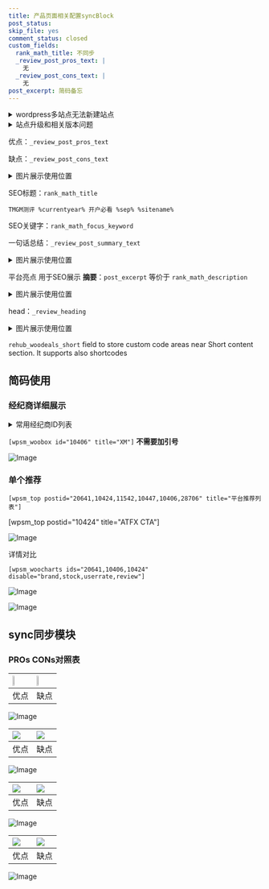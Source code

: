 ```yaml
---
title: 产品页面相关配置syncBlock
post_status: 
skip_file: yes
comment_status: closed
custom_fields:
  rank_math_title: 不同步
  _review_post_pros_text: |
    无
  _review_post_cons_text: |
    无
post_excerpt: 简码备忘
---
```

<details><summary>wordpress多站点无法新建站点</summary>

<li>和报错需要清理cookies一样的原因</li>
<li>wp-config.php里面<code>define( 'SUBDOMAIN_INSTALL', false );//子域名安装</code></li>
<li>新建子站点是用<code>define( 'SUBDOMAIN_INSTALL', true);//子域名安装</code> 完成以后，改成<code>false</code></li>
</details>

<details><summary>站点升级和相关版本问题</summary>

<p>wordpress：5.9.9
woocommerce：7.5.1
出现问题的地方：主题选项里面>><strong>Product layout >>compact style</strong></p>
<p>如何出现没有用过的字段 导致无法保存。先导出配置 然后进行修改，后面再次恢复即可。</p>
<p>出现部分字段无法显示时，需要返回默认布局后，对产品进行保存就好了。</p>
<p></p>
</details>

优点：`_review_post_pros_text`

缺点：`_review_post_cons_text`

<details><summary>图片展示使用位置</summary>

<img src="https://prod-files-secure.s3.us-west-2.amazonaws.com/39ed1227-6d7d-4570-be36-9ccd4a2c4241/f51d3d83-55d4-4bdf-9604-f37ec77ab556/Untitled.png?X-Amz-Algorithm=AWS4-HMAC-SHA256&X-Amz-Content-Sha256=UNSIGNED-PAYLOAD&X-Amz-Credential=ASIAZI2LB466TZ2IF7VN%2F20250303%2Fus-west-2%2Fs3%2Faws4_request&X-Amz-Date=20250303T225524Z&X-Amz-Expires=3600&X-Amz-Security-Token=IQoJb3JpZ2luX2VjEKf%2F%2F%2F%2F%2F%2F%2F%2F%2F%2FwEaCXVzLXdlc3QtMiJIMEYCIQDBYzK22lVzE2B09riLvAVZl9mdieAMVfnRDXklSE6dMAIhALEQ6l%2FS2Z%2Fw6gk7llBu9m3SwGVcPoLVfdicg4GU54awKogECOD%2F%2F%2F%2F%2F%2F%2F%2F%2F%2FwEQABoMNjM3NDIzMTgzODA1IgxOsOOc8FgpPnXiW6wq3APZRuGwZUeff24vnWwQWdCGsF5J3IPoN6y%2BYedJhj6BqlowQh7LGLjuflyRjFkBQL8K5iFNClgIMSb4PYebz%2BoJmMG%2BDt1%2B%2BhZbrYTm%2Blejd5%2FZXUKj5nC33UPMf0faW8HuGQpzskGLMUmDTWObKzoLOokzydmeYzjpZi3HQdLSATVaAmhanyGeicL4pVoBLqlq%2B6QAEkm9%2FEllQ%2FH5T3bQpJtHdwCAKKyGFIhneBHy1b6SSrej59SOnxZZpd4CNOmntII3imKxQ2w1%2B5CB5ISKnDBGBConEGytV9%2F67f8cyDoeKQRKCaQfvxIqVxJPRAigbFOxzLlaa96s%2B2iXqllleeGfoRCzabbPnpt3uLsO7%2BUCTUvpGOLHhdVUvpbegnK5mFthNnS2j0Vl6WrnOHX9FQzyEBNL9ZGk7nu6QALQESF5ImlsNhnXbGNVjt0431pSW817GnnnuAvjjTbiDrQXs0WZlahuMnp716n2YhB1nBOUci04iRJ9V8CKuc8TlPuXClHW9QH0aMwTjWd5%2FDlE6M60EJAAbcA94qo%2BbDRmkmvzM7fshcUE%2FSxhPzOaXul3dV1HjJKR95L9g2mv9WhrDyUiF%2F1H%2FDCn4D5XwQgQu%2FkcaowlXyPrFUzhvzCK2Ji%2BBjqkARbOfO2F7KEz4uFTkTxK7efzuGnJpIW7AjVkhhnSxMCQsiT4q9wWNFUxmt5X12nFMTgL%2FwW8Qr2U4o%2Frizd8sHiHeDE%2Ff1iZMHdGKb6mhtY%2BRR8MN52CgzCdhJPCNZ0g1iG1phPNJeFvS5p76xcy%2BrZfL%2FR0EPUXoC8QfLWqnQFWsRI%2Bn6frqlTO2rURYpMiv3%2BV5r%2BaDLF6fhNPP4qmfQ%2FqNjw2&X-Amz-Signature=718b4d9a49d884e421685335b2ed76a708f161fd592cf4bcb826bd1f899f2e77&X-Amz-SignedHeaders=host&x-id=GetObject" alt="Image">
</details>

SEO标题：`rank_math_title`

`TMGM测评 %currentyear% 开户必看 %sep% %sitename%`

SEO关键字：`rank_math_focus_keyword`

一句话总结：`_review_post_summary_text`

<details><summary>图片展示使用位置</summary>

<img src="https://prod-files-secure.s3.us-west-2.amazonaws.com/39ed1227-6d7d-4570-be36-9ccd4a2c4241/4b96a922-296c-4f4e-8630-d1c870cbce01/Untitled.png?X-Amz-Algorithm=AWS4-HMAC-SHA256&X-Amz-Content-Sha256=UNSIGNED-PAYLOAD&X-Amz-Credential=ASIAZI2LB4663NB4XATS%2F20250303%2Fus-west-2%2Fs3%2Faws4_request&X-Amz-Date=20250303T225524Z&X-Amz-Expires=3600&X-Amz-Security-Token=IQoJb3JpZ2luX2VjEKf%2F%2F%2F%2F%2F%2F%2F%2F%2F%2FwEaCXVzLXdlc3QtMiJIMEYCIQCrdJ6NGUvWcPwHM18evrdyia%2BilNJfYVISyEQBQsARvAIhAPcRgVhwIjVQ9MTJ%2BOlp3pM%2FDBA%2BJb7TJEOkhYkrkc9AKogECOD%2F%2F%2F%2F%2F%2F%2F%2F%2F%2FwEQABoMNjM3NDIzMTgzODA1Igxuh%2BUNO4N9NabgY8Iq3AMPM%2B%2Bgbz9GajbdS0GMK%2FLG3vLHaQdassoGwS9bmTLmxVO3ZcPWuqfSEJkSXOXEIw5MD4e0r8%2BOz%2BJ8OimorVG%2FVmhsF0wiC4U9R%2FvtwP3z4NJVCPCKRrZhNLwFJvFvuMFrNvZHJO%2FKiPmSspgFS0k4QA0E1j%2BC%2F6n5jVVoMA5hgfplXzekJ%2F%2BB9QG00zQ%2FPZwMTqPUBfi4LdMyqEDK9IluwlNno2LDIgSMXhBA%2FLjbKbYtmemKrJPrTlUaQT7xp9mibvKCkSoA%2B4n2u7G2pdf0yGWWAIFIBWSCpv0j5L75kPdVjeIKE3Db5Mh7bCxJyuMhWDsyINxw%2FlohB3UTDPSYfBkeRMKSMmCdreqyQU64TDGPsZXXf6l7SSGQnipwfnn8Wbe81PmXGxJR2vBfWhFZt2kOd73%2FY%2F6gjF7H3GtFq77oPJ9VwITcOJ2SjZ47GVxXZOZ5h2yIOuNS4HhY1P2em%2B0B6hRx862DrCrYezIJGpfsHGa%2F4bKM7UdDfmEjKXorkVWzeX8h%2BvCxCbHtl%2FSy%2F0c170jDk5sGOUMuxx9B66eU9DCpOUq0l1J7iIrXbHwdApIkqYdhB0p2QBUYyQ4%2B3iIyTjNLiuwoLnfdlb8VxywKj5WpvH2fKYy9%2FjD%2B15i%2BBjqkAZ3W3MDSweGbXAO2EO7rQhn9Ws6cn9%2F2YBGPtrTz0xQVISB5lMbrjzxuoinG%2FwasdkwC%2BbG0iyxhqh2KlfdCsW0o9P0%2Bjswi2SnuXsmeoLsQzUfzs9dsj6IJTWxfj1HNjIFZ6KdKCoBLAqn%2FfIW7l4l1mbkOkNFVrg2sPodGN54hpI3cPHg2B7xG%2BuPaooVnWW8NREPLprAKGPQYP9CD%2BmWBERN%2B&X-Amz-Signature=f345b91cad649131e538f40cfbb7aafb329a486520392a899300f26f6d4c1761&X-Amz-SignedHeaders=host&x-id=GetObject" alt="Image">
</details>

平台亮点 用于SEO展示 **摘要**：`post_excerpt`  等价于 `rank_math_description`

<details><summary>图片展示使用位置</summary>

<img src="https://prod-files-secure.s3.us-west-2.amazonaws.com/39ed1227-6d7d-4570-be36-9ccd4a2c4241/1ee11f63-b60a-4dfe-a7a7-d58ff23b5d88/Untitled.png?X-Amz-Algorithm=AWS4-HMAC-SHA256&X-Amz-Content-Sha256=UNSIGNED-PAYLOAD&X-Amz-Credential=ASIAZI2LB466QKXJAHMK%2F20250303%2Fus-west-2%2Fs3%2Faws4_request&X-Amz-Date=20250303T225526Z&X-Amz-Expires=3600&X-Amz-Security-Token=IQoJb3JpZ2luX2VjEKf%2F%2F%2F%2F%2F%2F%2F%2F%2F%2FwEaCXVzLXdlc3QtMiJHMEUCIDfIxlAxChpTQmyBHgcRS3DsZb77TsuQA9b6ZM0klD%2F5AiEA197kqTkiw8%2BwEvEMGaqOdwIpj0EvSSBS0AB6MdU%2FTKoqiAQI4P%2F%2F%2F%2F%2F%2F%2F%2F%2F%2FARAAGgw2Mzc0MjMxODM4MDUiDGXgbx8GziRMC6Ik4ircA%2BSAlQNoYE2tkrMGBPN0g%2FFByI9a3sWZ3mHnjFoo2XkY8ilQKsr6sJX6BxkizbUNZMQLvUOZjdXfaNDScdk%2F%2B76gHMJCQBgsleK3yrFwaY0%2BbTdkhBPv9iQB0OrYVRKl8jQ6weqZRSdDdQ3i24SG51%2FmPvXeMXT2tMvoif3XFatjJKtHE%2BiNs7rVaqXJ7ptudVeXtTkp4GWZakpUeiNxkIcG8JYuhmAIBxbZIGg45JJIBpOai2IM%2BbkBfpHUKg3KBNF%2BavKckJRjTxC6i1D%2BGr%2F33nz2bLilOrKBou69c54XE63xG4cT%2FkMYNOZsIPGQX5n0IGVRzphJ28ULQQ4ccidq4CNAUlU7ilRHlZm5LicM6feVYJE%2F8NH3%2BD9D92av2yVB%2F1xfwy7zLk3QEG3Ijohz%2BKuIMDPfHB1SgTOT1XDll%2BlKJIeGd8OLjwXDImgxVIvKybMf49FoOxxYAZC85EHxkKj7MW%2BHR%2F4x1vMN34WON3bixFHMPMGG8LoCHpXxgI8dfumGUh4X8Nwve31GmCj6sRXwnwXVRGdTeRv5jcd7TS0KMcf4mec0ghpQ9Do6g4qpZp20tjwN66aR8zYoTkAg5sMmtQ19bOGSwtTEmAc4sbjkwDBGqoPcJc6PMNHZmL4GOqUBCNouFQcVe20LKnB7%2FBQ6aVdpJNKdmmMKXQe3fFna2FwUsNC3iXJPlOeticdZCDCT%2BevZ14%2BxIEBMR5zuA6E4HlLebl%2BiL3X8UlvHOgy%2BtGbTNyJzpPRPNy4LGRvKFt6noW9oFxn74hgoxxjWYL2n6R7GtofglDOZmzhUg2xU7zpHHfXI5ljhbC%2F9fNcUChh4%2FM6kOfWXIHXacclav78itmaf4hn3&X-Amz-Signature=46c2b5a97ad6b2de89e6c89efdd83cec76cc013d69fa8bde77a0d6d700de0e1d&X-Amz-SignedHeaders=host&x-id=GetObject" alt="Image">
<img src="https://prod-files-secure.s3.us-west-2.amazonaws.com/39ed1227-6d7d-4570-be36-9ccd4a2c4241/ad4118b5-78d8-4fbe-801e-3b29b5d99c01/Untitled.png?X-Amz-Algorithm=AWS4-HMAC-SHA256&X-Amz-Content-Sha256=UNSIGNED-PAYLOAD&X-Amz-Credential=ASIAZI2LB466QKXJAHMK%2F20250303%2Fus-west-2%2Fs3%2Faws4_request&X-Amz-Date=20250303T225526Z&X-Amz-Expires=3600&X-Amz-Security-Token=IQoJb3JpZ2luX2VjEKf%2F%2F%2F%2F%2F%2F%2F%2F%2F%2FwEaCXVzLXdlc3QtMiJHMEUCIDfIxlAxChpTQmyBHgcRS3DsZb77TsuQA9b6ZM0klD%2F5AiEA197kqTkiw8%2BwEvEMGaqOdwIpj0EvSSBS0AB6MdU%2FTKoqiAQI4P%2F%2F%2F%2F%2F%2F%2F%2F%2F%2FARAAGgw2Mzc0MjMxODM4MDUiDGXgbx8GziRMC6Ik4ircA%2BSAlQNoYE2tkrMGBPN0g%2FFByI9a3sWZ3mHnjFoo2XkY8ilQKsr6sJX6BxkizbUNZMQLvUOZjdXfaNDScdk%2F%2B76gHMJCQBgsleK3yrFwaY0%2BbTdkhBPv9iQB0OrYVRKl8jQ6weqZRSdDdQ3i24SG51%2FmPvXeMXT2tMvoif3XFatjJKtHE%2BiNs7rVaqXJ7ptudVeXtTkp4GWZakpUeiNxkIcG8JYuhmAIBxbZIGg45JJIBpOai2IM%2BbkBfpHUKg3KBNF%2BavKckJRjTxC6i1D%2BGr%2F33nz2bLilOrKBou69c54XE63xG4cT%2FkMYNOZsIPGQX5n0IGVRzphJ28ULQQ4ccidq4CNAUlU7ilRHlZm5LicM6feVYJE%2F8NH3%2BD9D92av2yVB%2F1xfwy7zLk3QEG3Ijohz%2BKuIMDPfHB1SgTOT1XDll%2BlKJIeGd8OLjwXDImgxVIvKybMf49FoOxxYAZC85EHxkKj7MW%2BHR%2F4x1vMN34WON3bixFHMPMGG8LoCHpXxgI8dfumGUh4X8Nwve31GmCj6sRXwnwXVRGdTeRv5jcd7TS0KMcf4mec0ghpQ9Do6g4qpZp20tjwN66aR8zYoTkAg5sMmtQ19bOGSwtTEmAc4sbjkwDBGqoPcJc6PMNHZmL4GOqUBCNouFQcVe20LKnB7%2FBQ6aVdpJNKdmmMKXQe3fFna2FwUsNC3iXJPlOeticdZCDCT%2BevZ14%2BxIEBMR5zuA6E4HlLebl%2BiL3X8UlvHOgy%2BtGbTNyJzpPRPNy4LGRvKFt6noW9oFxn74hgoxxjWYL2n6R7GtofglDOZmzhUg2xU7zpHHfXI5ljhbC%2F9fNcUChh4%2FM6kOfWXIHXacclav78itmaf4hn3&X-Amz-Signature=382d0b2a8275afe6712643643051b26d6acc77b9998ae92bf9b1b89ef013b987&X-Amz-SignedHeaders=host&x-id=GetObject" alt="Image">
<img src="https://prod-files-secure.s3.us-west-2.amazonaws.com/39ed1227-6d7d-4570-be36-9ccd4a2c4241/a38cf7c9-a79c-4b64-9e94-13589fe0758b/Untitled.png?X-Amz-Algorithm=AWS4-HMAC-SHA256&X-Amz-Content-Sha256=UNSIGNED-PAYLOAD&X-Amz-Credential=ASIAZI2LB466QKXJAHMK%2F20250303%2Fus-west-2%2Fs3%2Faws4_request&X-Amz-Date=20250303T225526Z&X-Amz-Expires=3600&X-Amz-Security-Token=IQoJb3JpZ2luX2VjEKf%2F%2F%2F%2F%2F%2F%2F%2F%2F%2FwEaCXVzLXdlc3QtMiJHMEUCIDfIxlAxChpTQmyBHgcRS3DsZb77TsuQA9b6ZM0klD%2F5AiEA197kqTkiw8%2BwEvEMGaqOdwIpj0EvSSBS0AB6MdU%2FTKoqiAQI4P%2F%2F%2F%2F%2F%2F%2F%2F%2F%2FARAAGgw2Mzc0MjMxODM4MDUiDGXgbx8GziRMC6Ik4ircA%2BSAlQNoYE2tkrMGBPN0g%2FFByI9a3sWZ3mHnjFoo2XkY8ilQKsr6sJX6BxkizbUNZMQLvUOZjdXfaNDScdk%2F%2B76gHMJCQBgsleK3yrFwaY0%2BbTdkhBPv9iQB0OrYVRKl8jQ6weqZRSdDdQ3i24SG51%2FmPvXeMXT2tMvoif3XFatjJKtHE%2BiNs7rVaqXJ7ptudVeXtTkp4GWZakpUeiNxkIcG8JYuhmAIBxbZIGg45JJIBpOai2IM%2BbkBfpHUKg3KBNF%2BavKckJRjTxC6i1D%2BGr%2F33nz2bLilOrKBou69c54XE63xG4cT%2FkMYNOZsIPGQX5n0IGVRzphJ28ULQQ4ccidq4CNAUlU7ilRHlZm5LicM6feVYJE%2F8NH3%2BD9D92av2yVB%2F1xfwy7zLk3QEG3Ijohz%2BKuIMDPfHB1SgTOT1XDll%2BlKJIeGd8OLjwXDImgxVIvKybMf49FoOxxYAZC85EHxkKj7MW%2BHR%2F4x1vMN34WON3bixFHMPMGG8LoCHpXxgI8dfumGUh4X8Nwve31GmCj6sRXwnwXVRGdTeRv5jcd7TS0KMcf4mec0ghpQ9Do6g4qpZp20tjwN66aR8zYoTkAg5sMmtQ19bOGSwtTEmAc4sbjkwDBGqoPcJc6PMNHZmL4GOqUBCNouFQcVe20LKnB7%2FBQ6aVdpJNKdmmMKXQe3fFna2FwUsNC3iXJPlOeticdZCDCT%2BevZ14%2BxIEBMR5zuA6E4HlLebl%2BiL3X8UlvHOgy%2BtGbTNyJzpPRPNy4LGRvKFt6noW9oFxn74hgoxxjWYL2n6R7GtofglDOZmzhUg2xU7zpHHfXI5ljhbC%2F9fNcUChh4%2FM6kOfWXIHXacclav78itmaf4hn3&X-Amz-Signature=b1a77faba67d51c55deb2aa2c6e10f7a0a2ea4ca0d24417141cfcdbb7c0e35c4&X-Amz-SignedHeaders=host&x-id=GetObject" alt="Image">
<img src="https://prod-files-secure.s3.us-west-2.amazonaws.com/39ed1227-6d7d-4570-be36-9ccd4a2c4241/7da6fc1e-d2ac-42ae-8c75-cb5749aa18f6/Untitled.png?X-Amz-Algorithm=AWS4-HMAC-SHA256&X-Amz-Content-Sha256=UNSIGNED-PAYLOAD&X-Amz-Credential=ASIAZI2LB466QKXJAHMK%2F20250303%2Fus-west-2%2Fs3%2Faws4_request&X-Amz-Date=20250303T225526Z&X-Amz-Expires=3600&X-Amz-Security-Token=IQoJb3JpZ2luX2VjEKf%2F%2F%2F%2F%2F%2F%2F%2F%2F%2FwEaCXVzLXdlc3QtMiJHMEUCIDfIxlAxChpTQmyBHgcRS3DsZb77TsuQA9b6ZM0klD%2F5AiEA197kqTkiw8%2BwEvEMGaqOdwIpj0EvSSBS0AB6MdU%2FTKoqiAQI4P%2F%2F%2F%2F%2F%2F%2F%2F%2F%2FARAAGgw2Mzc0MjMxODM4MDUiDGXgbx8GziRMC6Ik4ircA%2BSAlQNoYE2tkrMGBPN0g%2FFByI9a3sWZ3mHnjFoo2XkY8ilQKsr6sJX6BxkizbUNZMQLvUOZjdXfaNDScdk%2F%2B76gHMJCQBgsleK3yrFwaY0%2BbTdkhBPv9iQB0OrYVRKl8jQ6weqZRSdDdQ3i24SG51%2FmPvXeMXT2tMvoif3XFatjJKtHE%2BiNs7rVaqXJ7ptudVeXtTkp4GWZakpUeiNxkIcG8JYuhmAIBxbZIGg45JJIBpOai2IM%2BbkBfpHUKg3KBNF%2BavKckJRjTxC6i1D%2BGr%2F33nz2bLilOrKBou69c54XE63xG4cT%2FkMYNOZsIPGQX5n0IGVRzphJ28ULQQ4ccidq4CNAUlU7ilRHlZm5LicM6feVYJE%2F8NH3%2BD9D92av2yVB%2F1xfwy7zLk3QEG3Ijohz%2BKuIMDPfHB1SgTOT1XDll%2BlKJIeGd8OLjwXDImgxVIvKybMf49FoOxxYAZC85EHxkKj7MW%2BHR%2F4x1vMN34WON3bixFHMPMGG8LoCHpXxgI8dfumGUh4X8Nwve31GmCj6sRXwnwXVRGdTeRv5jcd7TS0KMcf4mec0ghpQ9Do6g4qpZp20tjwN66aR8zYoTkAg5sMmtQ19bOGSwtTEmAc4sbjkwDBGqoPcJc6PMNHZmL4GOqUBCNouFQcVe20LKnB7%2FBQ6aVdpJNKdmmMKXQe3fFna2FwUsNC3iXJPlOeticdZCDCT%2BevZ14%2BxIEBMR5zuA6E4HlLebl%2BiL3X8UlvHOgy%2BtGbTNyJzpPRPNy4LGRvKFt6noW9oFxn74hgoxxjWYL2n6R7GtofglDOZmzhUg2xU7zpHHfXI5ljhbC%2F9fNcUChh4%2FM6kOfWXIHXacclav78itmaf4hn3&X-Amz-Signature=841c9f738d76e5266c2d39ee8e33506334b199e5178de5420135de56a218b6c9&X-Amz-SignedHeaders=host&x-id=GetObject" alt="Image">
<img src="https://prod-files-secure.s3.us-west-2.amazonaws.com/39ed1227-6d7d-4570-be36-9ccd4a2c4241/7e97f40a-eaee-47f5-b2f9-475f96808fa7/Untitled.png?X-Amz-Algorithm=AWS4-HMAC-SHA256&X-Amz-Content-Sha256=UNSIGNED-PAYLOAD&X-Amz-Credential=ASIAZI2LB466QKXJAHMK%2F20250303%2Fus-west-2%2Fs3%2Faws4_request&X-Amz-Date=20250303T225526Z&X-Amz-Expires=3600&X-Amz-Security-Token=IQoJb3JpZ2luX2VjEKf%2F%2F%2F%2F%2F%2F%2F%2F%2F%2FwEaCXVzLXdlc3QtMiJHMEUCIDfIxlAxChpTQmyBHgcRS3DsZb77TsuQA9b6ZM0klD%2F5AiEA197kqTkiw8%2BwEvEMGaqOdwIpj0EvSSBS0AB6MdU%2FTKoqiAQI4P%2F%2F%2F%2F%2F%2F%2F%2F%2F%2FARAAGgw2Mzc0MjMxODM4MDUiDGXgbx8GziRMC6Ik4ircA%2BSAlQNoYE2tkrMGBPN0g%2FFByI9a3sWZ3mHnjFoo2XkY8ilQKsr6sJX6BxkizbUNZMQLvUOZjdXfaNDScdk%2F%2B76gHMJCQBgsleK3yrFwaY0%2BbTdkhBPv9iQB0OrYVRKl8jQ6weqZRSdDdQ3i24SG51%2FmPvXeMXT2tMvoif3XFatjJKtHE%2BiNs7rVaqXJ7ptudVeXtTkp4GWZakpUeiNxkIcG8JYuhmAIBxbZIGg45JJIBpOai2IM%2BbkBfpHUKg3KBNF%2BavKckJRjTxC6i1D%2BGr%2F33nz2bLilOrKBou69c54XE63xG4cT%2FkMYNOZsIPGQX5n0IGVRzphJ28ULQQ4ccidq4CNAUlU7ilRHlZm5LicM6feVYJE%2F8NH3%2BD9D92av2yVB%2F1xfwy7zLk3QEG3Ijohz%2BKuIMDPfHB1SgTOT1XDll%2BlKJIeGd8OLjwXDImgxVIvKybMf49FoOxxYAZC85EHxkKj7MW%2BHR%2F4x1vMN34WON3bixFHMPMGG8LoCHpXxgI8dfumGUh4X8Nwve31GmCj6sRXwnwXVRGdTeRv5jcd7TS0KMcf4mec0ghpQ9Do6g4qpZp20tjwN66aR8zYoTkAg5sMmtQ19bOGSwtTEmAc4sbjkwDBGqoPcJc6PMNHZmL4GOqUBCNouFQcVe20LKnB7%2FBQ6aVdpJNKdmmMKXQe3fFna2FwUsNC3iXJPlOeticdZCDCT%2BevZ14%2BxIEBMR5zuA6E4HlLebl%2BiL3X8UlvHOgy%2BtGbTNyJzpPRPNy4LGRvKFt6noW9oFxn74hgoxxjWYL2n6R7GtofglDOZmzhUg2xU7zpHHfXI5ljhbC%2F9fNcUChh4%2FM6kOfWXIHXacclav78itmaf4hn3&X-Amz-Signature=77063a21ea1cca92a152747b73fe532abd716225491d3a3efff6ed8b7c9cb8ea&X-Amz-SignedHeaders=host&x-id=GetObject" alt="Image">
</details>

head：`_review_heading`

<details><summary>图片展示使用位置</summary>

<img src="https://prod-files-secure.s3.us-west-2.amazonaws.com/39ed1227-6d7d-4570-be36-9ccd4a2c4241/3a4650ad-9887-415c-889a-edd51fa54f27/Untitled.png?X-Amz-Algorithm=AWS4-HMAC-SHA256&X-Amz-Content-Sha256=UNSIGNED-PAYLOAD&X-Amz-Credential=ASIAZI2LB466Y2EZ73FH%2F20250303%2Fus-west-2%2Fs3%2Faws4_request&X-Amz-Date=20250303T225527Z&X-Amz-Expires=3600&X-Amz-Security-Token=IQoJb3JpZ2luX2VjEKf%2F%2F%2F%2F%2F%2F%2F%2F%2F%2FwEaCXVzLXdlc3QtMiJHMEUCIB6THW5yOMJz2FV7swKzNmGdaWwGrSU9S3AOq23Ya6BYAiEA863k0wUGQcS3MHVWyTQ3nyA4QhOM9azFdMPYg1afos0qiAQI3%2F%2F%2F%2F%2F%2F%2F%2F%2F%2F%2FARAAGgw2Mzc0MjMxODM4MDUiDDYXvISFSxulg5A1CircA73BMK55uJQ9xqEJpHPnOaw%2BjYn0WaqNU%2FxXL6%2FVhvXoUvEC1T8Q8YxdTW4qAy79lowpcon%2FiuyQLFsK6tNR35gI4%2Br43qkg8uXiXc25Kcm9otrk3pxyvHJedciuWEr61TcAz7yCdZnqUR1wFbtB%2Fu5O6dRbgpnH1YZfwkkobeBYjcJ1Udhp6HiCcsl49GtRarY08naSWddNEPvooHq3EFtracSmhbbCyXZQqRW528y8kq5BuoEP9CMxfNLqdZqt9EMq5WqfijkOE%2FFOsKj4erXRz59cJlwB1CDiDQhxpfm4r6ZTiWGvekkgPMFazZyOsl60ACdLfRYzqxG%2Bb09TPfGbJ4Y%2FfW3NS8kngsjE0DF%2FEpsFfNbGVvUrMsMiIrUsR70PeL63KmyoS5zeIoc%2BEKojMFEzmtoo1aRQ3TmixkIw3x6uezHgJuKzVPDEHJyLuYtgCmB%2BVdcO2%2F60UuXHhQXOQvHk0zehSrqvQa4PZ%2BLeGibh2dfP26ZerVRgWCJ3Hlt%2Byy1ic%2Bq2a5OLQi5MNkdbTWJb5qAzvu0trXO4B5hsJX3IhESHya2CX4wnTPD%2FwOLO9lYEl5m1BynnvzBgJveggwiE%2FonuA3GFoUrEHNB3ZOlUm0JorlBIll1qMIfYmL4GOqUBIjJ2Kr3H2ewhi5S8WCEhrv8aKFmdVL6Uw71RNRWG%2FlCy%2BvFuCdrjstvhx89XlIxGXcM2VthdtsuRAXyyHM9zKBDDqt4wMz1t2LBPFVZ5dx2y0qhtWky%2BgemhCTIL4IeqdgX03aAZ07QAxDTBcQ%2BuLXn4wCluyghgXlh8WDrP7%2BKpuFH2QkPcYCc2zSE3Z9Xm5T11didO56SIiibGeVaPO7hSZtBy&X-Amz-Signature=a2df20d74206213e5df613d75ea6f6b7ced30dad79b9b6f75410231f7fb6e8a2&X-Amz-SignedHeaders=host&x-id=GetObject" alt="Image">
</details>

`rehub_woodeals_short`	field to store custom code areas near Short content section. It supports also shortcodes



## 简码使用

### 经纪商详细展示

<details><summary>常用经纪商ID列表</summary>

<pre><code class="php">嘉盛 ===> 20641  [wpsm_woobox id="20641" title="嘉盛"]
易信easymarkets ===> 11542  [wpsm_woobox id="11542" title="易信easymarkets"]
ATFX外汇 ===> 10424  [wpsm_woobox id="10424" title="ATFX"]
XM ===> 10406  [wpsm_woobox id="10406" title="XM"]
TMGM ===> 29622  [wpsm_woobox id="29622" title="TMGM"]
HYCM ===> 10447  [wpsm_woobox id="10447" title="HYCM"]
fpmarkets澳福外汇 ===> 20639  [wpsm_woobox id="20639" title="fpmarkets澳福外汇"]</code></pre>
</details>

`[wpsm_woobox id="10406" title="XM"]` **不需要加引号**

![Image](https://prod-files-secure.s3.us-west-2.amazonaws.com/39ed1227-6d7d-4570-be36-9ccd4a2c4241/4f898f9d-0fa7-4e43-acd3-ac6bc7be575a/Untitled.png?X-Amz-Algorithm=AWS4-HMAC-SHA256&X-Amz-Content-Sha256=UNSIGNED-PAYLOAD&X-Amz-Credential=ASIAZI2LB4664O6MVO24%2F20250303%2Fus-west-2%2Fs3%2Faws4_request&X-Amz-Date=20250303T225522Z&X-Amz-Expires=3600&X-Amz-Security-Token=IQoJb3JpZ2luX2VjEKf%2F%2F%2F%2F%2F%2F%2F%2F%2F%2FwEaCXVzLXdlc3QtMiJIMEYCIQDBifgC5qvvM32ciYkbRpxx3fLZK2lWdYXymaF%2BRbpVLwIhAL54ql9m1AP3PAK5PVoeIALvMUYHagMWNBbQi6KJDDR0KogECOD%2F%2F%2F%2F%2F%2F%2F%2F%2F%2FwEQABoMNjM3NDIzMTgzODA1Igzayw8dfoZSWbIzVrkq3AMzIBZGLz%2FCX4b4AnUNpP24B8dIQoZr%2Bx1y8BZ6xXCM2F9cym946%2BruSwpfIpgE7c6luIWRljzEblQlVB5BRRvTBtSJjFGb%2BtBJDWgPK2sZJ1g2fP89Jcz%2BHQK5HMusU46%2BUJmniKdOneY%2Ff%2FaD8hJebtUPH03I87D5NlljMesz6v3WkOt6S%2FxlF1EnOA392%2F7fITs4nDtY6sNH%2Bjcbw9Q2YG9PhGI3Ly47P4N7ZjgUI8jbVJh6Tit%2F5AFyUjIks1qM6bWbf3LQbZlI4n%2Buym44oBNG%2Bnynp9370e0Afiuy%2FL6Pwmbn3Ua5s4Vf9O2XJ0ioyEK3O81Bu9aYmbYB01bnqlH%2F4LHRTEWzUuy%2FifnkunV7cAPPtEPyJByyujCZh3gXORMY5Ld0HtgaPTUfhFyp1kUS9vi62Wh6cpALO08PkHzmnzSrqH6OBdoZFy9BjGFptfuX04qA8XEG1%2FSLbd0GHZXjW7kKyKx8oorw6gaiFd4kDVuXp%2FgE2i7ycr4k2NSWRLzPgOvFD%2Bm86Df8Zqab7I%2Fa3tg6DYjHekeGXZD0MfSbVk9oM87LGAqmPRmuQMjBDjH9k2Bgq1uHO6yOT6OZAcYW%2F4BBUuCbqLOcCQE8%2BGyyu%2FwkKBH%2FEVBFLzCL2Zi%2BBjqkAbgost1dYQeAwHtQkfysWcswfBUUlSUVt%2FHZjoQMxThUm%2FAEnUmE3xmuFQXOsBKIp24j7mnQkM%2FVmsARVGe7DFDu3PJFgxDv9JR3TcY6gfQ3lnw7m5j1ZlnAXhzHqHU5oHO5HVSH28wAWjqK4XFAK5kvCicRmbVcZTCQa%2Fn4K3pfuVzPDpUnqrHxvFOcnecUXplIDxc%2FNaQBslooCr4Pw5moVc%2FL&X-Amz-Signature=20efe73b308a36abcd2b40c92eb46b5bfcddfcb737bfcf6b6d484018ead07ba4&X-Amz-SignedHeaders=host&x-id=GetObject)

### 单个推荐
`[wpsm_top postid="20641,10424,11542,10447,10406,28706" title="平台推荐列表"]`

[wpsm_top postid="10424" title="ATFX CTA"]

![Image](https://prod-files-secure.s3.us-west-2.amazonaws.com/39ed1227-6d7d-4570-be36-9ccd4a2c4241/5ac620dc-51a8-48b6-b55d-91f47299193c/Untitled.png?X-Amz-Algorithm=AWS4-HMAC-SHA256&X-Amz-Content-Sha256=UNSIGNED-PAYLOAD&X-Amz-Credential=ASIAZI2LB4664O6MVO24%2F20250303%2Fus-west-2%2Fs3%2Faws4_request&X-Amz-Date=20250303T225522Z&X-Amz-Expires=3600&X-Amz-Security-Token=IQoJb3JpZ2luX2VjEKf%2F%2F%2F%2F%2F%2F%2F%2F%2F%2FwEaCXVzLXdlc3QtMiJIMEYCIQDBifgC5qvvM32ciYkbRpxx3fLZK2lWdYXymaF%2BRbpVLwIhAL54ql9m1AP3PAK5PVoeIALvMUYHagMWNBbQi6KJDDR0KogECOD%2F%2F%2F%2F%2F%2F%2F%2F%2F%2FwEQABoMNjM3NDIzMTgzODA1Igzayw8dfoZSWbIzVrkq3AMzIBZGLz%2FCX4b4AnUNpP24B8dIQoZr%2Bx1y8BZ6xXCM2F9cym946%2BruSwpfIpgE7c6luIWRljzEblQlVB5BRRvTBtSJjFGb%2BtBJDWgPK2sZJ1g2fP89Jcz%2BHQK5HMusU46%2BUJmniKdOneY%2Ff%2FaD8hJebtUPH03I87D5NlljMesz6v3WkOt6S%2FxlF1EnOA392%2F7fITs4nDtY6sNH%2Bjcbw9Q2YG9PhGI3Ly47P4N7ZjgUI8jbVJh6Tit%2F5AFyUjIks1qM6bWbf3LQbZlI4n%2Buym44oBNG%2Bnynp9370e0Afiuy%2FL6Pwmbn3Ua5s4Vf9O2XJ0ioyEK3O81Bu9aYmbYB01bnqlH%2F4LHRTEWzUuy%2FifnkunV7cAPPtEPyJByyujCZh3gXORMY5Ld0HtgaPTUfhFyp1kUS9vi62Wh6cpALO08PkHzmnzSrqH6OBdoZFy9BjGFptfuX04qA8XEG1%2FSLbd0GHZXjW7kKyKx8oorw6gaiFd4kDVuXp%2FgE2i7ycr4k2NSWRLzPgOvFD%2Bm86Df8Zqab7I%2Fa3tg6DYjHekeGXZD0MfSbVk9oM87LGAqmPRmuQMjBDjH9k2Bgq1uHO6yOT6OZAcYW%2F4BBUuCbqLOcCQE8%2BGyyu%2FwkKBH%2FEVBFLzCL2Zi%2BBjqkAbgost1dYQeAwHtQkfysWcswfBUUlSUVt%2FHZjoQMxThUm%2FAEnUmE3xmuFQXOsBKIp24j7mnQkM%2FVmsARVGe7DFDu3PJFgxDv9JR3TcY6gfQ3lnw7m5j1ZlnAXhzHqHU5oHO5HVSH28wAWjqK4XFAK5kvCicRmbVcZTCQa%2Fn4K3pfuVzPDpUnqrHxvFOcnecUXplIDxc%2FNaQBslooCr4Pw5moVc%2FL&X-Amz-Signature=218daa1497b170042997d3eb5abf04a1bfa909e5159fe2f8537af11312dadd3b&X-Amz-SignedHeaders=host&x-id=GetObject)

详情对比

`[wpsm_woocharts ids="20641,10406,10424" disable="brand,stock,userrate,review"]`

![Image](https://prod-files-secure.s3.us-west-2.amazonaws.com/39ed1227-6d7d-4570-be36-9ccd4a2c4241/bf3ba45f-b9f3-4295-8aef-b4a495fd25f4/Untitled.png?X-Amz-Algorithm=AWS4-HMAC-SHA256&X-Amz-Content-Sha256=UNSIGNED-PAYLOAD&X-Amz-Credential=ASIAZI2LB4664O6MVO24%2F20250303%2Fus-west-2%2Fs3%2Faws4_request&X-Amz-Date=20250303T225522Z&X-Amz-Expires=3600&X-Amz-Security-Token=IQoJb3JpZ2luX2VjEKf%2F%2F%2F%2F%2F%2F%2F%2F%2F%2FwEaCXVzLXdlc3QtMiJIMEYCIQDBifgC5qvvM32ciYkbRpxx3fLZK2lWdYXymaF%2BRbpVLwIhAL54ql9m1AP3PAK5PVoeIALvMUYHagMWNBbQi6KJDDR0KogECOD%2F%2F%2F%2F%2F%2F%2F%2F%2F%2FwEQABoMNjM3NDIzMTgzODA1Igzayw8dfoZSWbIzVrkq3AMzIBZGLz%2FCX4b4AnUNpP24B8dIQoZr%2Bx1y8BZ6xXCM2F9cym946%2BruSwpfIpgE7c6luIWRljzEblQlVB5BRRvTBtSJjFGb%2BtBJDWgPK2sZJ1g2fP89Jcz%2BHQK5HMusU46%2BUJmniKdOneY%2Ff%2FaD8hJebtUPH03I87D5NlljMesz6v3WkOt6S%2FxlF1EnOA392%2F7fITs4nDtY6sNH%2Bjcbw9Q2YG9PhGI3Ly47P4N7ZjgUI8jbVJh6Tit%2F5AFyUjIks1qM6bWbf3LQbZlI4n%2Buym44oBNG%2Bnynp9370e0Afiuy%2FL6Pwmbn3Ua5s4Vf9O2XJ0ioyEK3O81Bu9aYmbYB01bnqlH%2F4LHRTEWzUuy%2FifnkunV7cAPPtEPyJByyujCZh3gXORMY5Ld0HtgaPTUfhFyp1kUS9vi62Wh6cpALO08PkHzmnzSrqH6OBdoZFy9BjGFptfuX04qA8XEG1%2FSLbd0GHZXjW7kKyKx8oorw6gaiFd4kDVuXp%2FgE2i7ycr4k2NSWRLzPgOvFD%2Bm86Df8Zqab7I%2Fa3tg6DYjHekeGXZD0MfSbVk9oM87LGAqmPRmuQMjBDjH9k2Bgq1uHO6yOT6OZAcYW%2F4BBUuCbqLOcCQE8%2BGyyu%2FwkKBH%2FEVBFLzCL2Zi%2BBjqkAbgost1dYQeAwHtQkfysWcswfBUUlSUVt%2FHZjoQMxThUm%2FAEnUmE3xmuFQXOsBKIp24j7mnQkM%2FVmsARVGe7DFDu3PJFgxDv9JR3TcY6gfQ3lnw7m5j1ZlnAXhzHqHU5oHO5HVSH28wAWjqK4XFAK5kvCicRmbVcZTCQa%2Fn4K3pfuVzPDpUnqrHxvFOcnecUXplIDxc%2FNaQBslooCr4Pw5moVc%2FL&X-Amz-Signature=845e43a86517a5f012d4ab535f911a285d5f30dd0126b0fd8b5e9b7c307e1460&X-Amz-SignedHeaders=host&x-id=GetObject)

![Image](https://prod-files-secure.s3.us-west-2.amazonaws.com/39ed1227-6d7d-4570-be36-9ccd4a2c4241/30bc56ef-f383-4b48-9768-2ebc9e436ec0/Untitled.png?X-Amz-Algorithm=AWS4-HMAC-SHA256&X-Amz-Content-Sha256=UNSIGNED-PAYLOAD&X-Amz-Credential=ASIAZI2LB4664O6MVO24%2F20250303%2Fus-west-2%2Fs3%2Faws4_request&X-Amz-Date=20250303T225522Z&X-Amz-Expires=3600&X-Amz-Security-Token=IQoJb3JpZ2luX2VjEKf%2F%2F%2F%2F%2F%2F%2F%2F%2F%2FwEaCXVzLXdlc3QtMiJIMEYCIQDBifgC5qvvM32ciYkbRpxx3fLZK2lWdYXymaF%2BRbpVLwIhAL54ql9m1AP3PAK5PVoeIALvMUYHagMWNBbQi6KJDDR0KogECOD%2F%2F%2F%2F%2F%2F%2F%2F%2F%2FwEQABoMNjM3NDIzMTgzODA1Igzayw8dfoZSWbIzVrkq3AMzIBZGLz%2FCX4b4AnUNpP24B8dIQoZr%2Bx1y8BZ6xXCM2F9cym946%2BruSwpfIpgE7c6luIWRljzEblQlVB5BRRvTBtSJjFGb%2BtBJDWgPK2sZJ1g2fP89Jcz%2BHQK5HMusU46%2BUJmniKdOneY%2Ff%2FaD8hJebtUPH03I87D5NlljMesz6v3WkOt6S%2FxlF1EnOA392%2F7fITs4nDtY6sNH%2Bjcbw9Q2YG9PhGI3Ly47P4N7ZjgUI8jbVJh6Tit%2F5AFyUjIks1qM6bWbf3LQbZlI4n%2Buym44oBNG%2Bnynp9370e0Afiuy%2FL6Pwmbn3Ua5s4Vf9O2XJ0ioyEK3O81Bu9aYmbYB01bnqlH%2F4LHRTEWzUuy%2FifnkunV7cAPPtEPyJByyujCZh3gXORMY5Ld0HtgaPTUfhFyp1kUS9vi62Wh6cpALO08PkHzmnzSrqH6OBdoZFy9BjGFptfuX04qA8XEG1%2FSLbd0GHZXjW7kKyKx8oorw6gaiFd4kDVuXp%2FgE2i7ycr4k2NSWRLzPgOvFD%2Bm86Df8Zqab7I%2Fa3tg6DYjHekeGXZD0MfSbVk9oM87LGAqmPRmuQMjBDjH9k2Bgq1uHO6yOT6OZAcYW%2F4BBUuCbqLOcCQE8%2BGyyu%2FwkKBH%2FEVBFLzCL2Zi%2BBjqkAbgost1dYQeAwHtQkfysWcswfBUUlSUVt%2FHZjoQMxThUm%2FAEnUmE3xmuFQXOsBKIp24j7mnQkM%2FVmsARVGe7DFDu3PJFgxDv9JR3TcY6gfQ3lnw7m5j1ZlnAXhzHqHU5oHO5HVSH28wAWjqK4XFAK5kvCicRmbVcZTCQa%2Fn4K3pfuVzPDpUnqrHxvFOcnecUXplIDxc%2FNaQBslooCr4Pw5moVc%2FL&X-Amz-Signature=de43584d1705db6e2871b3881b026946dc58ac3682b151fe6e2969c87c39f76a&X-Amz-SignedHeaders=host&x-id=GetObject)

## sync同步模块

### PROs CONs对照表

| <img src="https://cdn.ifttt.fun/gh/jarlin8/OSS@main/icons/customize/pros.svg" height="auto" width="37.3%"> | <img src="https://cdn.ifttt.fun/gh/jarlin8/OSS@main/icons/customize/cons.svg" height="auto" width="28.8%"> |
| :--- | :--- |
| 优点 | 缺点 |

![Image](https://prod-files-secure.s3.us-west-2.amazonaws.com/39ed1227-6d7d-4570-be36-9ccd4a2c4241/8742b755-dfb5-4004-9a5f-d6e561664bd8/Untitled.png?X-Amz-Algorithm=AWS4-HMAC-SHA256&X-Amz-Content-Sha256=UNSIGNED-PAYLOAD&X-Amz-Credential=ASIAZI2LB4664O6MVO24%2F20250303%2Fus-west-2%2Fs3%2Faws4_request&X-Amz-Date=20250303T225522Z&X-Amz-Expires=3600&X-Amz-Security-Token=IQoJb3JpZ2luX2VjEKf%2F%2F%2F%2F%2F%2F%2F%2F%2F%2FwEaCXVzLXdlc3QtMiJIMEYCIQDBifgC5qvvM32ciYkbRpxx3fLZK2lWdYXymaF%2BRbpVLwIhAL54ql9m1AP3PAK5PVoeIALvMUYHagMWNBbQi6KJDDR0KogECOD%2F%2F%2F%2F%2F%2F%2F%2F%2F%2FwEQABoMNjM3NDIzMTgzODA1Igzayw8dfoZSWbIzVrkq3AMzIBZGLz%2FCX4b4AnUNpP24B8dIQoZr%2Bx1y8BZ6xXCM2F9cym946%2BruSwpfIpgE7c6luIWRljzEblQlVB5BRRvTBtSJjFGb%2BtBJDWgPK2sZJ1g2fP89Jcz%2BHQK5HMusU46%2BUJmniKdOneY%2Ff%2FaD8hJebtUPH03I87D5NlljMesz6v3WkOt6S%2FxlF1EnOA392%2F7fITs4nDtY6sNH%2Bjcbw9Q2YG9PhGI3Ly47P4N7ZjgUI8jbVJh6Tit%2F5AFyUjIks1qM6bWbf3LQbZlI4n%2Buym44oBNG%2Bnynp9370e0Afiuy%2FL6Pwmbn3Ua5s4Vf9O2XJ0ioyEK3O81Bu9aYmbYB01bnqlH%2F4LHRTEWzUuy%2FifnkunV7cAPPtEPyJByyujCZh3gXORMY5Ld0HtgaPTUfhFyp1kUS9vi62Wh6cpALO08PkHzmnzSrqH6OBdoZFy9BjGFptfuX04qA8XEG1%2FSLbd0GHZXjW7kKyKx8oorw6gaiFd4kDVuXp%2FgE2i7ycr4k2NSWRLzPgOvFD%2Bm86Df8Zqab7I%2Fa3tg6DYjHekeGXZD0MfSbVk9oM87LGAqmPRmuQMjBDjH9k2Bgq1uHO6yOT6OZAcYW%2F4BBUuCbqLOcCQE8%2BGyyu%2FwkKBH%2FEVBFLzCL2Zi%2BBjqkAbgost1dYQeAwHtQkfysWcswfBUUlSUVt%2FHZjoQMxThUm%2FAEnUmE3xmuFQXOsBKIp24j7mnQkM%2FVmsARVGe7DFDu3PJFgxDv9JR3TcY6gfQ3lnw7m5j1ZlnAXhzHqHU5oHO5HVSH28wAWjqK4XFAK5kvCicRmbVcZTCQa%2Fn4K3pfuVzPDpUnqrHxvFOcnecUXplIDxc%2FNaQBslooCr4Pw5moVc%2FL&X-Amz-Signature=9a540e95cbe839f792e2baa863cf853569f8291d00a22bf5ceeff15c28effed5&X-Amz-SignedHeaders=host&x-id=GetObject)

| <img src="https://cdn.ifttt.fun/gh/jarlin8/OSS@main/icons/customize/pros1.svg" height="auto"> | <img src="https://cdn.ifttt.fun/gh/jarlin8/OSS@main/icons/customize/cons1.svg" height="auto"> |
| :--- | :--- |
| 优点 | 缺点 |

![Image](https://prod-files-secure.s3.us-west-2.amazonaws.com/39ed1227-6d7d-4570-be36-9ccd4a2c4241/806358f8-c9c4-4e17-bb35-c6c76a5397a5/Untitled.png?X-Amz-Algorithm=AWS4-HMAC-SHA256&X-Amz-Content-Sha256=UNSIGNED-PAYLOAD&X-Amz-Credential=ASIAZI2LB4664O6MVO24%2F20250303%2Fus-west-2%2Fs3%2Faws4_request&X-Amz-Date=20250303T225522Z&X-Amz-Expires=3600&X-Amz-Security-Token=IQoJb3JpZ2luX2VjEKf%2F%2F%2F%2F%2F%2F%2F%2F%2F%2FwEaCXVzLXdlc3QtMiJIMEYCIQDBifgC5qvvM32ciYkbRpxx3fLZK2lWdYXymaF%2BRbpVLwIhAL54ql9m1AP3PAK5PVoeIALvMUYHagMWNBbQi6KJDDR0KogECOD%2F%2F%2F%2F%2F%2F%2F%2F%2F%2FwEQABoMNjM3NDIzMTgzODA1Igzayw8dfoZSWbIzVrkq3AMzIBZGLz%2FCX4b4AnUNpP24B8dIQoZr%2Bx1y8BZ6xXCM2F9cym946%2BruSwpfIpgE7c6luIWRljzEblQlVB5BRRvTBtSJjFGb%2BtBJDWgPK2sZJ1g2fP89Jcz%2BHQK5HMusU46%2BUJmniKdOneY%2Ff%2FaD8hJebtUPH03I87D5NlljMesz6v3WkOt6S%2FxlF1EnOA392%2F7fITs4nDtY6sNH%2Bjcbw9Q2YG9PhGI3Ly47P4N7ZjgUI8jbVJh6Tit%2F5AFyUjIks1qM6bWbf3LQbZlI4n%2Buym44oBNG%2Bnynp9370e0Afiuy%2FL6Pwmbn3Ua5s4Vf9O2XJ0ioyEK3O81Bu9aYmbYB01bnqlH%2F4LHRTEWzUuy%2FifnkunV7cAPPtEPyJByyujCZh3gXORMY5Ld0HtgaPTUfhFyp1kUS9vi62Wh6cpALO08PkHzmnzSrqH6OBdoZFy9BjGFptfuX04qA8XEG1%2FSLbd0GHZXjW7kKyKx8oorw6gaiFd4kDVuXp%2FgE2i7ycr4k2NSWRLzPgOvFD%2Bm86Df8Zqab7I%2Fa3tg6DYjHekeGXZD0MfSbVk9oM87LGAqmPRmuQMjBDjH9k2Bgq1uHO6yOT6OZAcYW%2F4BBUuCbqLOcCQE8%2BGyyu%2FwkKBH%2FEVBFLzCL2Zi%2BBjqkAbgost1dYQeAwHtQkfysWcswfBUUlSUVt%2FHZjoQMxThUm%2FAEnUmE3xmuFQXOsBKIp24j7mnQkM%2FVmsARVGe7DFDu3PJFgxDv9JR3TcY6gfQ3lnw7m5j1ZlnAXhzHqHU5oHO5HVSH28wAWjqK4XFAK5kvCicRmbVcZTCQa%2Fn4K3pfuVzPDpUnqrHxvFOcnecUXplIDxc%2FNaQBslooCr4Pw5moVc%2FL&X-Amz-Signature=26671d0cbb8613aed11e40fbac0729b3df90aef431f941ba671471393eaec5a9&X-Amz-SignedHeaders=host&x-id=GetObject)

| <img src="https://cdn.ifttt.fun/gh/jarlin8/OSS@main/icons/customize/pros2.svg" height="auto"> | <img src="https://cdn.ifttt.fun/gh/jarlin8/OSS@main/icons/customize/cons2.svg" height="auto"> |
| :--- | :--- |
| 优点 | 缺点 |

![Image](https://prod-files-secure.s3.us-west-2.amazonaws.com/39ed1227-6d7d-4570-be36-9ccd4a2c4241/a9245ec9-70dd-4005-b534-0d54315fc5f3/Untitled.png?X-Amz-Algorithm=AWS4-HMAC-SHA256&X-Amz-Content-Sha256=UNSIGNED-PAYLOAD&X-Amz-Credential=ASIAZI2LB4664O6MVO24%2F20250303%2Fus-west-2%2Fs3%2Faws4_request&X-Amz-Date=20250303T225522Z&X-Amz-Expires=3600&X-Amz-Security-Token=IQoJb3JpZ2luX2VjEKf%2F%2F%2F%2F%2F%2F%2F%2F%2F%2FwEaCXVzLXdlc3QtMiJIMEYCIQDBifgC5qvvM32ciYkbRpxx3fLZK2lWdYXymaF%2BRbpVLwIhAL54ql9m1AP3PAK5PVoeIALvMUYHagMWNBbQi6KJDDR0KogECOD%2F%2F%2F%2F%2F%2F%2F%2F%2F%2FwEQABoMNjM3NDIzMTgzODA1Igzayw8dfoZSWbIzVrkq3AMzIBZGLz%2FCX4b4AnUNpP24B8dIQoZr%2Bx1y8BZ6xXCM2F9cym946%2BruSwpfIpgE7c6luIWRljzEblQlVB5BRRvTBtSJjFGb%2BtBJDWgPK2sZJ1g2fP89Jcz%2BHQK5HMusU46%2BUJmniKdOneY%2Ff%2FaD8hJebtUPH03I87D5NlljMesz6v3WkOt6S%2FxlF1EnOA392%2F7fITs4nDtY6sNH%2Bjcbw9Q2YG9PhGI3Ly47P4N7ZjgUI8jbVJh6Tit%2F5AFyUjIks1qM6bWbf3LQbZlI4n%2Buym44oBNG%2Bnynp9370e0Afiuy%2FL6Pwmbn3Ua5s4Vf9O2XJ0ioyEK3O81Bu9aYmbYB01bnqlH%2F4LHRTEWzUuy%2FifnkunV7cAPPtEPyJByyujCZh3gXORMY5Ld0HtgaPTUfhFyp1kUS9vi62Wh6cpALO08PkHzmnzSrqH6OBdoZFy9BjGFptfuX04qA8XEG1%2FSLbd0GHZXjW7kKyKx8oorw6gaiFd4kDVuXp%2FgE2i7ycr4k2NSWRLzPgOvFD%2Bm86Df8Zqab7I%2Fa3tg6DYjHekeGXZD0MfSbVk9oM87LGAqmPRmuQMjBDjH9k2Bgq1uHO6yOT6OZAcYW%2F4BBUuCbqLOcCQE8%2BGyyu%2FwkKBH%2FEVBFLzCL2Zi%2BBjqkAbgost1dYQeAwHtQkfysWcswfBUUlSUVt%2FHZjoQMxThUm%2FAEnUmE3xmuFQXOsBKIp24j7mnQkM%2FVmsARVGe7DFDu3PJFgxDv9JR3TcY6gfQ3lnw7m5j1ZlnAXhzHqHU5oHO5HVSH28wAWjqK4XFAK5kvCicRmbVcZTCQa%2Fn4K3pfuVzPDpUnqrHxvFOcnecUXplIDxc%2FNaQBslooCr4Pw5moVc%2FL&X-Amz-Signature=5b3b9d5fc672e0fd3e2bfe71beeaa5065c6d86e96b4668ad01e6c9245577f8ea&X-Amz-SignedHeaders=host&x-id=GetObject)

| <img src="https://cdn.ifttt.fun/gh/jarlin8/OSS@main/icons/customize/pros3.svg" height="auto"> | <img src="https://cdn.ifttt.fun/gh/jarlin8/OSS@main/icons/customize/cons3.svg" height="auto"> |
| :--- | :--- |
| 优点 | 缺点 |

![Image](https://prod-files-secure.s3.us-west-2.amazonaws.com/39ed1227-6d7d-4570-be36-9ccd4a2c4241/e1e580a2-2e5c-4780-9ff4-19c318fc2284/Untitled.png?X-Amz-Algorithm=AWS4-HMAC-SHA256&X-Amz-Content-Sha256=UNSIGNED-PAYLOAD&X-Amz-Credential=ASIAZI2LB4664O6MVO24%2F20250303%2Fus-west-2%2Fs3%2Faws4_request&X-Amz-Date=20250303T225522Z&X-Amz-Expires=3600&X-Amz-Security-Token=IQoJb3JpZ2luX2VjEKf%2F%2F%2F%2F%2F%2F%2F%2F%2F%2FwEaCXVzLXdlc3QtMiJIMEYCIQDBifgC5qvvM32ciYkbRpxx3fLZK2lWdYXymaF%2BRbpVLwIhAL54ql9m1AP3PAK5PVoeIALvMUYHagMWNBbQi6KJDDR0KogECOD%2F%2F%2F%2F%2F%2F%2F%2F%2F%2FwEQABoMNjM3NDIzMTgzODA1Igzayw8dfoZSWbIzVrkq3AMzIBZGLz%2FCX4b4AnUNpP24B8dIQoZr%2Bx1y8BZ6xXCM2F9cym946%2BruSwpfIpgE7c6luIWRljzEblQlVB5BRRvTBtSJjFGb%2BtBJDWgPK2sZJ1g2fP89Jcz%2BHQK5HMusU46%2BUJmniKdOneY%2Ff%2FaD8hJebtUPH03I87D5NlljMesz6v3WkOt6S%2FxlF1EnOA392%2F7fITs4nDtY6sNH%2Bjcbw9Q2YG9PhGI3Ly47P4N7ZjgUI8jbVJh6Tit%2F5AFyUjIks1qM6bWbf3LQbZlI4n%2Buym44oBNG%2Bnynp9370e0Afiuy%2FL6Pwmbn3Ua5s4Vf9O2XJ0ioyEK3O81Bu9aYmbYB01bnqlH%2F4LHRTEWzUuy%2FifnkunV7cAPPtEPyJByyujCZh3gXORMY5Ld0HtgaPTUfhFyp1kUS9vi62Wh6cpALO08PkHzmnzSrqH6OBdoZFy9BjGFptfuX04qA8XEG1%2FSLbd0GHZXjW7kKyKx8oorw6gaiFd4kDVuXp%2FgE2i7ycr4k2NSWRLzPgOvFD%2Bm86Df8Zqab7I%2Fa3tg6DYjHekeGXZD0MfSbVk9oM87LGAqmPRmuQMjBDjH9k2Bgq1uHO6yOT6OZAcYW%2F4BBUuCbqLOcCQE8%2BGyyu%2FwkKBH%2FEVBFLzCL2Zi%2BBjqkAbgost1dYQeAwHtQkfysWcswfBUUlSUVt%2FHZjoQMxThUm%2FAEnUmE3xmuFQXOsBKIp24j7mnQkM%2FVmsARVGe7DFDu3PJFgxDv9JR3TcY6gfQ3lnw7m5j1ZlnAXhzHqHU5oHO5HVSH28wAWjqK4XFAK5kvCicRmbVcZTCQa%2Fn4K3pfuVzPDpUnqrHxvFOcnecUXplIDxc%2FNaQBslooCr4Pw5moVc%2FL&X-Amz-Signature=51d1917daa8f9811e0434198fdcbe5f2dd0eee8274b9062364edfc5b2d33f2d5&X-Amz-SignedHeaders=host&x-id=GetObject)